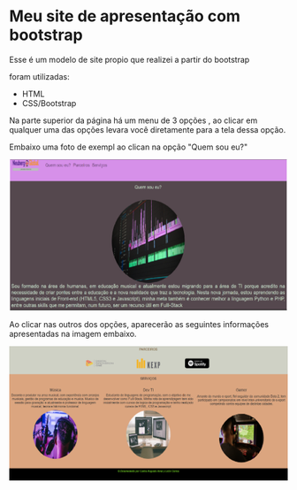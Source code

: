 # Meu site de apresentação com bootstrap
Esse é um modelo de site propio que realizei a partir do bootstrap

foram utilizadas:

- HTML
- CSS/Bootstrap

Na parte superior da página há um menu de 3 opções , ao clicar em qualquer uma das opções levara você diretamente para a tela dessa opção. 

Embaixo uma foto de exempl ao clican na opção "Quem sou eu?"



<img src = "img/foto1.png">

Ao clicar nas outros dos opções, aparecerão as seguintes informações apresentadas na imagem embaixo.

<img src = "img/foto2.png">
